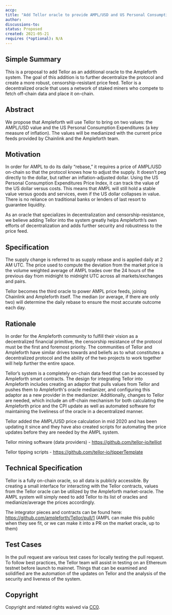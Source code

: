 ```yaml
---
accp:
title: "Add Tellor oracle to provide AMPL/USD and US Personal Consumption Expenditures values"
author:
discussions-to:
status: Proposed
created: 2021-05-21
requires (*optional): N/A
---
```


<!--You can leave these HTML comments in your merged ACCP and delete the visible duplicate text guides, they will not appear and may be helpful to refer to if you edit it again. This is the suggested template for new ACCPs. Note that an ACCP number will be assigned by an editor. When opening a pull request to submit your ACCP, please use an abbreviated title in the filename, `accp-draft_title_abbrev.md`. The title should be 44 characters or less.-->

## Simple Summary
<!--"If you can't explain it simply, you don't understand it well enough." Provide a simplified and layman-accessible explanation of the ACCP.-->
This is a proposal to add Tellor as an additional oracle to the Ampleforth system. The goal of this addition is to further decentralize the protocol and create a more robust, censorship-resistant price feed.  Tellor is a decentralized oracle that uses a network of staked miners who compete to fetch off-chain data and place it on-chain.

## Abstract
<!--A short (~200 word) description of the variable change proposed.-->
We propose that Ampleforth will use Tellor to bring on two values:  the AMPL/USD value and the US Personal Consumption Expenditures (a key measure of inflation). The values will be medianized with the current price feeds provided by Chainlink and the Ampleforth team.

## Motivation
<!--The motivation is critical for ACCPs that want to update variables within Ampleforth. It should clearly explain why the existing variable is not incentive aligned. ACCP submissions without sufficient motivation may be rejected outright.-->
In order for AMPL to do its daily “rebase,” it requires a price of AMPL/USD on-chain so that the protocol knows how to adjust the supply.  It doesn’t peg directly to the dollar, but rather an inflation-adjusted dollar.  Using the US Personal Consumption Expenditures Price Index, it can track the value of the US dollar versus costs.  This means that AMPL will still hold a stable value versus goods and services, even if the US dollar collapses in value. There is no reliance on traditional banks or lenders of last resort to guarantee liquidity.

As an oracle that specializes in decentralization and censorship-resistance, we believe adding Tellor into the system greatly helps Ampleforth’s own efforts of decentralization and adds further security and  robustness to the price feed.

## Specification
The supply change is referred to as supply rebase and is applied daily at 2 AM UTC. The price used to compute the deviation from the market price is the volume weighted average of AMPL trades over the 24 hours of the previous day from midnight to midnight UTC across all markets/exchanges and pairs.  

Tellor becomes the third oracle to power AMPL price feeds, joining Chainlink and Ampleforth itself. The median (or average, if there are only two) will determine the daily rebase to ensure the most accurate outcome each day.

## Rationale
In order for the Ampleforth community to fulfill their vision as a decentralized financial primitive, the censorship resistance of the protocol must be the first and foremost priority.  The communities of Tellor and Ampleforth have similar drives towards and beliefs as to what constitutes a decentralized protocol and the ability of the two projects to work together will help further the entire space.

Tellor’s system is a completely on-chain data feed that can be accessed by Ampleforth smart contracts.  The design for integrating Tellor into Ampleforth includes creating an adaptor that pulls values from Tellor and pushes them to Ampleforth's oracle medianizer, and configuring this adaptor as a new provider in the medianizer. Additionally, changes to Tellor are needed, which include an off-chain mechanism for both calculating the Ampleforth price and the CPI update as well as automated software for maintaining the liveliness of the oracle in a decentralized manner.

Tellor added the AMPL/USD price calculation in mid 2020 and has been updating it since and they have also created scripts for automating the price updates before they are needed by the AMPL system.

Tellor mining software (data providers) - https://github.com/tellor-io/telliot

Tellor tipping scripts - https://github.com/tellor-io/tipperTemplate

## Technical Specification
Tellor is a fully on-chain oracle, so all data is publicly accessible.  By creating a small interface for interacting with the Tellor contracts, values from the Tellor oracle can be utilized by the Ampleforth market-oracle.  The AMPL system will simply need to add Tellor to its list of oracles and medianize/average the prices accordingly.  

The integrator pieces and contracts can be found here:  https://github.com/ampleforth/Tellor/pull/1 (AMPL can make this public when they see fit, or we can make it into a PR on the market oracle, up to them)

## Test Cases
In the pull request are various test cases for locally testing the pull request.  To follow best practices, the Tellor team will assist in testing on an Ethereum testnet before launch to mainnet.  Things that can be examined and solidified are the automation of the updates on Tellor and the analysis of the security and liveness of the system.

## Copyright
Copyright and related rights waived via [CC0](https://creativecommons.org/publicdomain/zero/1.0/).
